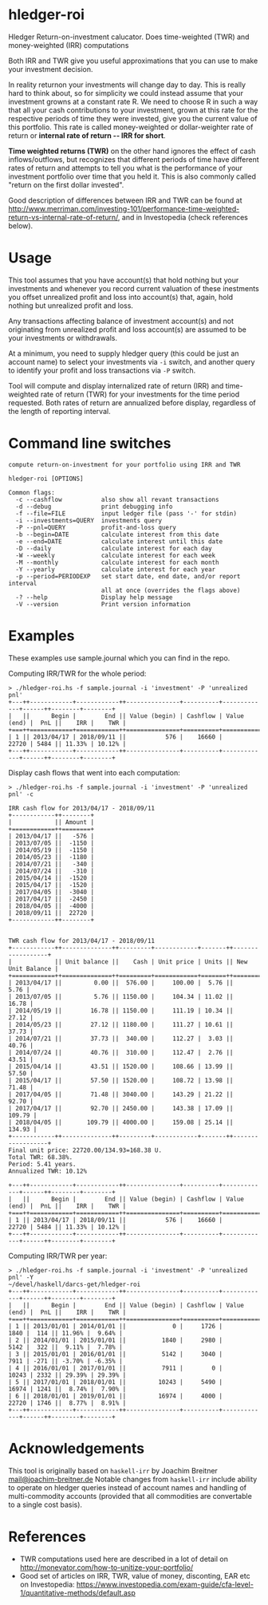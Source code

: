 # hledger-roi
Hledger Return-on-investment calucator. Does time-weighted (TWR) and money-weighted (IRR) computations

Both IRR and TWR give you useful approximations that you can use to make your investment decision. 

In reality returnon your investments will change day to day. This is really hard to think about, so for simplicity we could instead assume that your investment growns at a constant rate R. We need to choose R in such a way that all your cash contributions to your investment, grown at this rate for the respective periods of time they were invested, give you the current value of this portfolio. This rate is called money-weighted or dollar-weighter rate of return or **internal rate of return -- IRR for short**.

**Time weighted returns (TWR)** on the other hand ignores the effect of cash inflows/outflows, but recognizes that different periods of time have different rates of return and attempts to tell you what is the performance of your investment portfolio over time that you held it. This is also commonly called "return on the first dollar invested".

Good description of differences between IRR and TWR can be found at http://www.merriman.com/investing-101/performance-time-weighted-return-vs-internal-rate-of-return/, and in Investopedia (check references below).

# Usage
This tool assumes that you have account(s) that hold nothing but your investments and whenever you record current valuation of these inestments you offset unrealized profit and loss into account(s) that, again, hold nothing but unrealized profit and loss.

Any transactions affecting balance of investment account(s) and not originating from unrealized profit and loss account(s) are assumed to be your investments or withdrawals.

At a minimum, you need to supply hledger query (this could be just an account name) to select your investments via `-i` switch, and another query to identify your profit and loss transactions via `-P` switch.

Tool will compute and display internalized rate of return (IRR) and time-weighted rate of return (TWR) for your investments for the time period requested. Both rates of return are annualized before display, regardless of the length of reporting interval.

# Command line switches
```
compute return-on-investment for your portfolio using IRR and TWR

hledger-roi [OPTIONS]

Common flags:
  -c --cashflow           also show all revant transactions
  -d --debug              print debugging info
  -f --file=FILE          input ledger file (pass '-' for stdin)
  -i --investments=QUERY  investments query
  -P --pnl=QUERY          profit-and-loss query
  -b --begin=DATE         calculate interest from this date
  -e --end=DATE           calculate interest until this date
  -D --daily              calculate interest for each day
  -W --weekly             calculate interest for each week
  -M --monthly            calculate interest for each month
  -Y --yearly             calculate interest for each year
  -p --period=PERIODEXP   set start date, end date, and/or report interval
                          all at once (overrides the flags above)
  -? --help               Display help message
  -V --version            Print version information
```

# Examples
These examples use sample.journal which you can find in the repo.

Computing IRR/TWR for the whole period:
```
> ./hledger-roi.hs -f sample.journal -i 'investment' -P 'unrealized pnl' 
+---++------------+------------++---------------+----------+-------------+------++--------+--------+
|   ||      Begin |        End || Value (begin) | Cashflow | Value (end) |  PnL ||    IRR |    TWR |
+===++============+============++===============+==========+=============+======++========+========+
| 1 || 2013/04/17 | 2018/09/11 ||           576 |    16660 |       22720 | 5484 || 11.33% | 10.12% |
+---++------------+------------++---------------+----------+-------------+------++--------+--------+
```

Display cash flows that went into each computation:
```
> ./hledger-roi.hs -f sample.journal -i 'investment' -P 'unrealized pnl' -c

IRR cash flow for 2013/04/17 - 2018/09/11
+------------++--------+
|            || Amount |
+============++========+
| 2013/04/17 ||   -576 |
| 2013/07/05 ||  -1150 |
| 2014/05/19 ||  -1150 |
| 2014/05/23 ||  -1180 |
| 2014/07/21 ||   -340 |
| 2014/07/24 ||   -310 |
| 2015/04/14 ||  -1520 |
| 2015/04/17 ||  -1520 |
| 2017/04/05 ||  -3040 |
| 2017/04/17 ||  -2450 |
| 2018/04/05 ||  -4000 |
| 2018/09/11 ||  22720 |
+------------++--------+


TWR cash flow for 2013/04/17 - 2018/09/11
+------------++--------------++---------+------------+-------++------------------+
|            || Unit balance ||    Cash | Unit price | Units || New Unit Balance |
+============++==============++=========+============+=======++==================+
| 2013/04/17 ||         0.00 ||  576.00 |     100.00 |  5.76 ||             5.76 |
| 2013/07/05 ||         5.76 || 1150.00 |     104.34 | 11.02 ||            16.78 |
| 2014/05/19 ||        16.78 || 1150.00 |     111.19 | 10.34 ||            27.12 |
| 2014/05/23 ||        27.12 || 1180.00 |     111.27 | 10.61 ||            37.73 |
| 2014/07/21 ||        37.73 ||  340.00 |     112.27 |  3.03 ||            40.76 |
| 2014/07/24 ||        40.76 ||  310.00 |     112.47 |  2.76 ||            43.51 |
| 2015/04/14 ||        43.51 || 1520.00 |     108.66 | 13.99 ||            57.50 |
| 2015/04/17 ||        57.50 || 1520.00 |     108.72 | 13.98 ||            71.48 |
| 2017/04/05 ||        71.48 || 3040.00 |     143.29 | 21.22 ||            92.70 |
| 2017/04/17 ||        92.70 || 2450.00 |     143.38 | 17.09 ||           109.79 |
| 2018/04/05 ||       109.79 || 4000.00 |     159.08 | 25.14 ||           134.93 |
+------------++--------------++---------+------------+-------++------------------+
Final unit price: 22720.00/134.93=168.38 U.
Total TWR: 68.38%.
Period: 5.41 years.
Annualized TWR: 10.12%

+---++------------+------------++---------------+----------+-------------+------++--------+--------+
|   ||      Begin |        End || Value (begin) | Cashflow | Value (end) |  PnL ||    IRR |    TWR |
+===++============+============++===============+==========+=============+======++========+========+
| 1 || 2013/04/17 | 2018/09/11 ||           576 |    16660 |       22720 | 5484 || 11.33% | 10.12% |
+---++------------+------------++---------------+----------+-------------+------++--------+--------+
```

Computing IRR/TWR per year:
```
> ./hledger-roi.hs -f sample.journal -i 'investment' -P 'unrealized pnl' -Y                                                                                       ~/devel/haskell/darcs-get/hledger-roi
+---++------------+------------++---------------+----------+-------------+------++--------+--------+
|   ||      Begin |        End || Value (begin) | Cashflow | Value (end) |  PnL ||    IRR |    TWR |
+===++============+============++===============+==========+=============+======++========+========+
| 1 || 2013/01/01 | 2014/01/01 ||             0 |     1726 |        1840 |  114 || 11.96% |  9.64% |
| 2 || 2014/01/01 | 2015/01/01 ||          1840 |     2980 |        5142 |  322 ||  9.11% |  7.78% |
| 3 || 2015/01/01 | 2016/01/01 ||          5142 |     3040 |        7911 | -271 || -3.70% | -6.35% |
| 4 || 2016/01/01 | 2017/01/01 ||          7911 |        0 |       10243 | 2332 || 29.39% | 29.39% |
| 5 || 2017/01/01 | 2018/01/01 ||         10243 |     5490 |       16974 | 1241 ||  8.74% |  7.90% |
| 6 || 2018/01/01 | 2019/01/01 ||         16974 |     4000 |       22720 | 1746 ||  8.77% |  8.91% |
+---++------------+------------++---------------+----------+-------------+------++--------+--------+
```

# Acknowledgements
This tool is originally based on `haskell-irr` by Joachim Breitner <mail@joachim-breitner.de>
Notable changes from `haskell-irr` include ability to operate on hledger queries instead of account names and handling of multi-commodity accounts (provided that all commodities are convertable to a single cost basis).

# References
* TWR computations used here are described in a lot of detail on http://monevator.com/how-to-unitize-your-portfolio/
* Good set of articles on IRR, TWR, value of money, disconting, EAR etc on Investopedia: https://www.investopedia.com/exam-guide/cfa-level-1/quantitative-methods/default.asp
